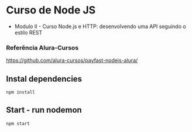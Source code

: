 # Curso de Node JS

* Modulo II - Curso Node.js e HTTP: desenvolvendo uma API seguindo o estilo REST 

### Referência Alura-Cursos
https://github.com/alura-cursos/payfast-nodejs-alura/

## Instal dependencies

```
npm install
```

## Start - run nodemon

```
npm start
```